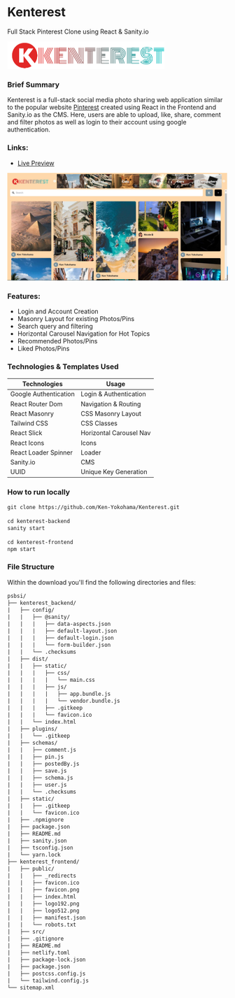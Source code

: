 # Kenterest
Full Stack Pinterest Clone using React &amp; Sanity.io

![Kenterest Logo](https://raw.githubusercontent.com/Ken-Yokohama/Kenterest/master/kenterest_frontend/src/assets/logo.png)

### Brief Summary
Kenterest is a full-stack social media photo sharing web application similar to the popular website [Pinterest](https://www.pinterest.com/) created using React in the Frontend and Sanity.io as the CMS. Here, users are able to upload, like, share, comment and filter photos as well as login to their account using google authentication.

### Links:
- [Live Preview](https://kenterest.netlify.app/)

![Kenterest Cover Sample](https://github.com/Ken-Yokohama/Kenterest/blob/master/cover.JPG)

### Features:
- Login and Account Creation
- Masonry Layout for existing Photos/Pins
- Search query and filtering
- Horizontal Carousel Navigation for Hot Topics
- Recommended Photos/Pins
- Liked Photos/Pins

### Technologies & Templates Used
| Technologies | Usage                                      |
| ----------------- | ------------------------------------------------ |
| Google Authentication      | Login & Authentication      |
| React Router Dom | Navigation & Routing |
| React Masonry | CSS Masonry Layout        |
| Tailwind CSS  | CSS Classes  |
| React Slick | Horizontal Carousel Nav |
| React Icons | Icons |
| React Loader Spinner | Loader |
| Sanity.io  | CMS|
| UUID  | Unique Key Generation|

### How to run locally
```
git clone https://github.com/Ken-Yokohama/Kenterest.git

cd kenterest-backend
sanity start

cd kenterest-frontend
npm start
```

### File Structure
Within the download you'll find the following directories and files:
```
psbsi/
├── kenterest_backend/
|   ├── config/
|   |   ├── @sanity/
|   |   |   ├── data-aspects.json
|   |   |   ├── default-layout.json
|   |   |   ├── default-login.json
|   |   |   └── form-builder.json
|   |   └── .checksums
|   ├── dist/
|   |   ├── static/
|   |   |   ├── css/
|   |   |   |   └── main.css
|   |   |   ├── js/
|   |   |   |   ├── app.bundle.js
|   |   |   |   └── vendor.bundle.js
|   |   |   ├── .gitkeep
|   |   |   └── favicon.ico
|   |   └── index.html
|   ├── plugins/
|   |   └── .gitkeep
|   ├── schemas/
|   |   ├── comment.js
|   |   ├── pin.js
|   |   ├── postedBy.js
|   |   ├── save.js
|   |   ├── schema.js
|   |   ├── user.js
|   |   └── .checksums
|   ├── static/
|   |   ├── .gitkeep
|   |   └── favicon.ico
|   ├── .npmignore
|   ├── package.json
|   ├── README.md
|   ├── sanity.json
|   ├── tsconfig.json
|   └── yarn.lock
├── kenterest_frontend/
|   ├── public/
|   |   ├── _redirects
|   |   ├── favicon.ico
|   |   ├── favicon.png
|   |   ├── index.html
|   |   ├── logo192.png
|   |   ├── logo512.png
|   |   ├── manifest.json
|   |   └── robots.txt
|   ├── src/
|   ├── .gitignore
|   ├── README.md
|   ├── netlify.toml
|   ├── package-lock.json
|   ├── package.json
|   ├── postcss.config.js
|   └── tailwind.config.js
└── sitemap.xml
```
